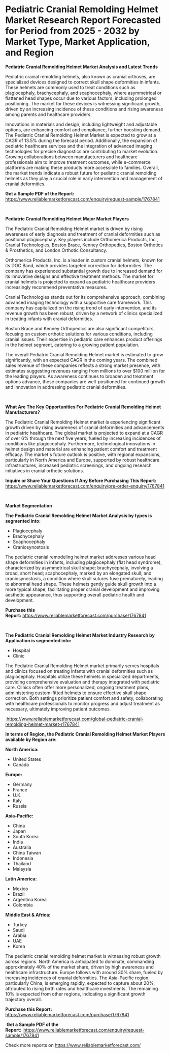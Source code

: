 <p><h1>Pediatric Cranial Remolding Helmet Market Research Report Forecasted for Period from 2025 -  2032 by Market Type, Market Application, and Region</h1></p><p><strong>Pediatric Cranial Remolding Helmet Market Analysis and Latest Trends</strong></p>
<p><p>Pediatric cranial remolding helmets, also known as cranial orthoses, are specialized devices designed to correct skull shape deformities in infants. These helmets are commonly used to treat conditions such as plagiocephaly, brachycephaly, and scaphocephaly, where asymmetrical or flattened head shapes occur due to various factors, including prolonged positioning. The market for these devices is witnessing significant growth, driven by an increasing incidence of these conditions and rising awareness among parents and healthcare providers. </p><p>Innovations in materials and design, including lightweight and adjustable options, are enhancing comfort and compliance, further boosting demand. The Pediatric Cranial Remolding Helmet Market is expected to grow at a CAGR of 13.5% during the forecast period. Additionally, the expansion of pediatric healthcare services and the integration of advanced imaging technologies for precise diagnostics are contributing to market evolution. Growing collaborations between manufacturers and healthcare professionals aim to improve treatment outcomes, while e-commerce platforms are making these products more accessible to families. Overall, the market trends indicate a robust future for pediatric cranial remolding helmets as they play a crucial role in early intervention and management of cranial deformities.</p></p>
<p><strong>Get a Sample PDF of the Report:&nbsp;</strong> <a href="https://www.reliablemarketforecast.com/enquiry/request-sample/1767841?utm_campaign=3078&utm_medium=2&utm_source=Github&utm_content=ia&utm_term=05042025&utm_id=pediatric-cranial-remolding-helmet">https://www.reliablemarketforecast.com/enquiry/request-sample/1767841</a></p>
<p>&nbsp;</p>
<p><strong>Pediatric Cranial Remolding Helmet Major Market Players</strong></p>
<p><p>The Pediatric Cranial Remolding Helmet market is driven by rising awareness of early diagnosis and treatment of cranial deformities such as positional plagiocephaly. Key players include Orthomerica Products, Inc., Cranial Technologies, Boston Brace, Kenney Orthopedics, Boston Orthotics & Prosthetics, and London Orthotic Consultancy.</p><p>Orthomerica Products, Inc. is a leader in custom cranial helmets, known for its DOC Band, which provides targeted correction for deformities. The company has experienced substantial growth due to increased demand for its innovative designs and effective treatment methods. The market for cranial helmets is projected to expand as pediatric healthcare providers increasingly recommend preventative measures.</p><p>Cranial Technologies stands out for its comprehensive approach, combining advanced imaging technology with a supportive care framework. This company has capitalized on the rising trend of early intervention, and its revenue growth has been robust, driven by a network of clinics specialized in treating infants with cranial deformities. </p><p>Boston Brace and Kenney Orthopedics are also significant competitors, focusing on custom orthotic solutions for various conditions, including cranial issues. Their expertise in pediatric care enhances product offerings in the helmet segment, catering to a growing patient population.</p><p>The overall Pediatric Cranial Remolding Helmet market is estimated to grow significantly, with an expected CAGR in the coming years. The combined sales revenue of these companies reflects a strong market presence, with estimates suggesting revenues ranging from millions to over $100 million for the leading players. As awareness continues to broaden and treatment options advance, these companies are well-positioned for continued growth and innovation in addressing pediatric cranial deformities.</p></p>
<p>&nbsp;</p>
<p><strong>What Are The Key Opportunities For Pediatric Cranial Remolding Helmet Manufacturers?</strong></p>
<p><p>The Pediatric Cranial Remolding Helmet market is experiencing significant growth driven by rising awareness of cranial deformities and advancements in pediatric healthcare. The global market is projected to expand at a CAGR of over 6% through the next five years, fueled by increasing incidences of conditions like plagiocephaly. Furthermore, technological innovations in helmet design and material are enhancing patient comfort and treatment efficacy. The market's future outlook is positive, with regional expansions, particularly in North America and Europe, supported by robust healthcare infrastructures, increased pediatric screenings, and ongoing research initiatives in cranial orthotic solutions.</p></p>
<p><strong>Inquire or Share Your Questions If Any Before Purchasing This Report:</strong> <a href="https://www.reliablemarketforecast.com/enquiry/pre-order-enquiry/1767841?utm_campaign=3078&utm_medium=2&utm_source=Github&utm_content=ia&utm_term=05042025&utm_id=pediatric-cranial-remolding-helmet">https://www.reliablemarketforecast.com/enquiry/pre-order-enquiry/1767841</a></p>
<p>&nbsp;</p>
<p><strong>Market Segmentation</strong></p>
<p><strong>The Pediatric Cranial Remolding Helmet Market Analysis by types is segmented into:</strong></p>
<p><ul><li>Plagiocephaly</li><li>Brachycephaly</li><li>Scaphocephaly</li><li>Craniosynostosis</li></ul></p>
<p><p>The pediatric cranial remodeling helmet market addresses various head shape deformities in infants, including plagiocephaly (flat head syndrome), characterized by asymmetrical skull shape; brachycephaly, involving a broad, short head; scaphocephaly, marked by an elongated skull; and craniosynostosis, a condition where skull sutures fuse prematurely, leading to abnormal head shape. These helmets gently guide skull growth into a more typical shape, facilitating proper cranial development and improving aesthetic appearance, thus supporting overall pediatric health and development.</p></p>
<p><strong>Purchase this Report:&nbsp;</strong><a href="https://www.reliablemarketforecast.com/purchase/1767841?utm_campaign=3078&utm_medium=2&utm_source=Github&utm_content=ia&utm_term=05042025&utm_id=pediatric-cranial-remolding-helmet">https://www.reliablemarketforecast.com/purchase/1767841</a></p>
<p>&nbsp;</p>
<p><strong>The Pediatric Cranial Remolding Helmet Market Industry Research by Application is segmented into:</strong></p>
<p><ul><li>Hospital</li><li>Clinic</li></ul></p>
<p><p>The Pediatric Cranial Remolding Helmet market primarily serves hospitals and clinics focused on treating infants with cranial deformities such as plagiocephaly. Hospitals utilize these helmets in specialized departments, providing comprehensive evaluation and therapy integrated with pediatric care. Clinics often offer more personalized, ongoing treatment plans, administering custom-fitted helmets to ensure effective skull shape correction. Both settings prioritize patient comfort and safety, collaborating with healthcare professionals to monitor progress and adjust treatment as necessary, ultimately improving patient outcomes.</p></p>
<p><a href="https://www.reliablemarketforecast.com/global-pediatric-cranial-remolding-helmet-market-r1767841?utm_campaign=3078&utm_medium=2&utm_source=Github&utm_content=ia&utm_term=05042025&utm_id=pediatric-cranial-remolding-helmet">&nbsp;https://www.reliablemarketforecast.com/global-pediatric-cranial-remolding-helmet-market-r1767841</a></p>
<p><strong>In terms of Region, the Pediatric Cranial Remolding Helmet Market Players available by Region are:</strong></p>
<p>
    <p> <strong> North America: </strong>
        <ul>
            <li>United States</li>
            <li>Canada</li>
        </ul>
        </p> 
    <p> <strong> Europe: </strong>
        <ul>
            <li>Germany</li>
            <li>France</li>
            <li>U.K.</li>
            <li>Italy</li>
            <li>Russia</li>
        </ul>
        </p> 
    <p> <strong> Asia-Pacific: </strong>
        <ul>
            <li>China</li>
            <li>Japan</li>
            <li>South Korea</li>
            <li>India</li>
            <li>Australia</li>
            <li>China Taiwan</li>
            <li>Indonesia</li>
            <li>Thailand</li>
            <li>Malaysia</li>
        </ul>
        </p> 
    <p> <strong> Latin America: </strong>
        <ul>
            <li>Mexico</li>
            <li>Brazil</li>
            <li>Argentina Korea</li>
            <li>Colombia</li>
        </ul>
        </p> 
    <p> <strong> Middle East & Africa: </strong>
        <ul>
            <li>Turkey</li>
            <li>Saudi</li>
            <li>Arabia</li>
            <li>UAE</li>
            <li>Korea</li>
        </ul>
    </p>
    </p>
<p><p>The pediatric cranial remolding helmet market is witnessing robust growth across regions. North America is anticipated to dominate, commanding approximately 40% of the market share, driven by high awareness and healthcare infrastructure. Europe follows with around 30% share, fueled by increasing incidences of cranial deformities. The Asia-Pacific region, particularly China, is emerging rapidly, expected to capture about 20%, attributed to rising birth rates and healthcare investments. The remaining 10% is expected from other regions, indicating a significant growth trajectory overall.</p></p>
<p><strong>Purchase this Report: </strong><a href="https://www.reliablemarketforecast.com/purchase/1767841?utm_campaign=3078&utm_medium=2&utm_source=Github&utm_content=ia&utm_term=05042025&utm_id=pediatric-cranial-remolding-helmet">https://www.reliablemarketforecast.com/purchase/1767841</a></p>
<p>&nbsp;<strong>Get a Sample PDF of the Report:&nbsp;&nbsp;</strong><a href="https://www.reliablemarketforecast.com/enquiry/request-sample/1767841?utm_campaign=3078&utm_medium=2&utm_source=Github&utm_content=ia&utm_term=05042025&utm_id=pediatric-cranial-remolding-helmet">https://www.reliablemarketforecast.com/enquiry/request-sample/1767841</a></p>
<p><strong></strong></p>
<p>Check more reports on <a href="https://www.reliablemarketforecast.com/?utm_campaign=3078&utm_medium=2&utm_source=Github&utm_content=ia&utm_term=05042025&utm_id=pediatric-cranial-remolding-helmet">https://www.reliablemarketforecast.com/</a></p>